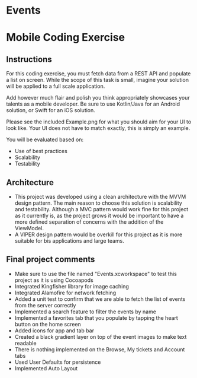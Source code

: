 # Events

# Mobile Coding Exercise

## Instructions

For this coding exercise, you must fetch data from a REST API and populate a list on screen. While the scope of this task is small, imagine your solution will be applied to a full scale application.

Add however much flair and polish you think appropriately showcases your talents as a mobile developer. Be sure to use Kotlin/Java for an Android solution, or Swift for an iOS solution.

Please see the included Example.png for what you should aim for your UI to look like. Your UI does not have to match exactly, this is simply an example.

You will be evaluated based on:
* Use of best practices 
* Scalability 
* Testability

## Architecture

* This project was developed using a clean architecture with the MVVM design pattern. The main reason to choose this solution is scalability and testability. Although a MVC pattern would work fine for this project as it currently is, as the project grows it would be important to have a more defined separation of concerns with the addition of the ViewModel.
* A VIPER design pattern would be overkill for this project as it is more suitable for bis applications and large teams.

## Final project comments

* Make sure to use the file named "Events.xcworkspace" to test this project as it is using Cocoapods
* Integrated Kingfisher library for image caching
* Integrated Alamofire for network fetching
* Added a unit test to confirm that we are able to fetch the list of events from the server correctly
* Implemented a search feature to filter the events by name
* Implemented a favorites tab that you populate by tapping the heart button on the home screen
* Added icons for app and tab bar
* Created a black gradient layer on top of the event images to make text readable
* There is nothing implemented on the Browse, My tickets and Account tabs
* Used User Defaults for persistence
* Implemented Auto Layout




 
